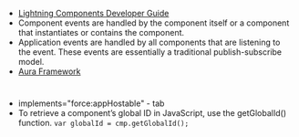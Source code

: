 * [Lightning Components Developer Guide](https://resources.docs.salesforce.com/sfdc/pdf/lightning.pdf)
* Component events are handled by the component itself or a component that instantiates or contains the component.
* Application events are handled by all components that are listening to the event. These events are essentially a traditional
publish-subscribe model.
* [Aura Framework](https://github.com/forcedotcom/aura)
#
* implements="force:appHostable" - tab
* To retrieve a component’s global ID in JavaScript, use the getGlobalId() function.
`var globalId = cmp.getGlobalId();`

